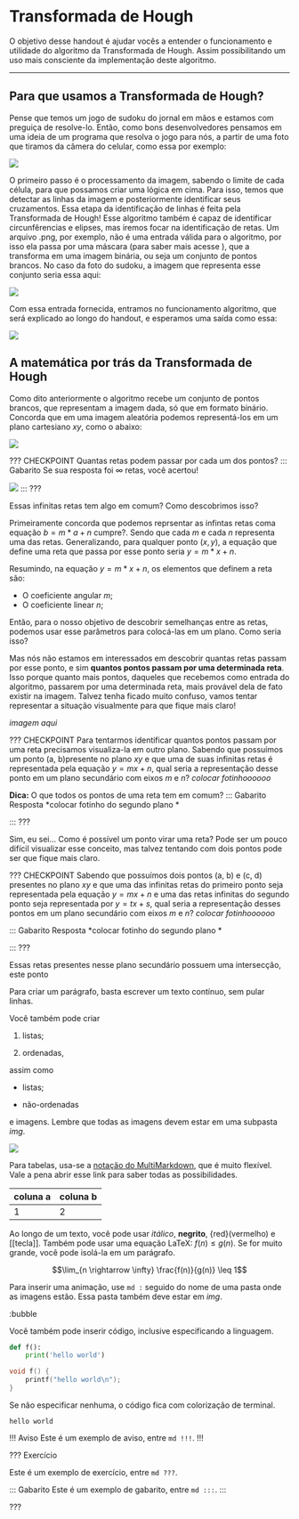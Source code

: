 Transformada de Hough
======

O objetivo desse handout é ajudar vocês a entender o funcionamento e utilidade do algoritmo da Transformada de Hough. Assim possibilitando um uso mais consciente da implementação deste algoritmo.
____________

Para que usamos a Transformada de Hough?
---------

Pense que temos um jogo de sudoku do jornal em mãos e estamos com preguiça de resolve-lo. Então, como bons desenvolvedores pensamos em uma ideia de um programa que resolva o jogo para nós, a partir de uma foto que tiramos da câmera do celular, como essa por exemplo:

![](sudoku_limpo.jpg)

O primeiro passo é o processamento da imagem, sabendo o limite de cada célula, para que possamos criar uma lógica em cima. Para isso, temos que detectar as linhas da imagem e posteriormente identificar seus cruzamentos. Essa etapa da identificação de linhas é feita pela Transformada de Hough! Esse algoritmo também é capaz de identificar circunfêrencias e elipses, mas iremos focar na identificação de retas. Um arquivo .png, por exemplo, não é uma entrada válida para o algoritmo, por isso ela passa por uma máscara (para saber mais acesse ), que a transforma em uma imagem binária, ou seja um conjunto de pontos brancos. No caso da foto do sudoku, a imagem que representa esse conjunto seria essa aqui:

![](sudoku_preto_e_branco.png)

Com essa entrada fornecida, entramos no funcionamento algoritmo, que será explicado ao longo do handout, e esperamos uma saída como essa:

![](sudoku_saida.png)

A matemática por trás da Transformada de Hough
---------

Como dito anteriormente o algoritmo recebe um conjunto de pontos brancos, que representam a imagem dada, só que em formato binário. Concorda que em uma imagem aleatória podemos representá-los em um plano cartesiano $xy$, como o abaixo:

![](pontos1.jpg)


??? CHECKPOINT
Quantas retas podem passar por cada um dos pontos?
::: Gabarito
Se sua resposta foi $\infty$ retas, você acertou!

![](infinitasretas.png)
:::
???

Essas infinitas retas tem algo em comum? Como descobrimos isso?

Primeiramente concorda que podemos reprsentar as infintas retas coma equação $b = m*a + n$ cumpre?. Sendo que cada $m$ e cada $n$ representa uma das retas.
Generalizando, para qualquer ponto $(x,y)$, a equação que define uma reta que passa por esse ponto seria $y = m*x + n$.

Resumindo, na equação $y = m*x + n$, os elementos que definem a reta são:
* O coeficiente angular $m$;
* O coeficiente linear $n$;

Então, para o nosso objetivo de descobrir semelhanças entre as retas, podemos usar esse parâmetros para colocá-las em um plano. Como seria isso?

Mas nós não estamos em interessados em descobrir quantas retas passam por esse ponto, e sim **quantos pontos passam por uma determinada reta**. Isso porque quanto mais pontos, daqueles que recebemos como entrada do algoritmo, passarem por uma determinada reta, mais provável dela de fato existir na imagem. Talvez tenha ficado muito confuso, vamos tentar representar a situação visualmente para que fique mais claro!

*imagem aqui*

??? CHECKPOINT
Para tentarmos identificar quantos pontos passam por uma reta precisamos visualiza-la em outro plano. Sabendo que possuímos um ponto (a, b)presente no plano $xy$ e que uma de suas infinitas retas é representada pela equação $y = mx + n$, qual seria a representação desse ponto em um plano secundário com eixos $m$ e $n$?
*colocar fotinhoooooo*

**Dica:** O que todos os pontos de uma reta tem em comum?
::: Gabarito
Resposta *colocar fotinho do segundo plano *

:::
???

Sim, eu sei... Como é possível um ponto virar uma reta? Pode ser um pouco difícil visualizar esse conceito, mas talvez tentando com dois pontos pode ser que fique mais claro. 

??? CHECKPOINT
Sabendo que possuímos dois pontos (a, b) e (c, d) presentes no plano $xy$ e que uma das infinitas retas do primeiro ponto seja representada pela equação $y = mx + n$ e uma das retas infinitas do segundo ponto seja representada por $y = tx + s$, qual seria a representação desses pontos em um plano secundário com eixos $m$ e $n$?
*colocar fotinhoooooo*

::: Gabarito
Resposta *colocar fotinho do segundo plano *

:::
???

Essas retas presentes nesse plano secundário possuem uma intersecção, este ponto 

Para criar um parágrafo, basta escrever um texto contínuo, sem pular linhas.

Você também pode criar

1. listas;

2. ordenadas,

assim como

* listas;

* não-ordenadas

e imagens. Lembre que todas as imagens devem estar em uma subpasta *img*.

![](logo.png)

Para tabelas, usa-se a [notação do
MultiMarkdown](https://fletcher.github.io/MultiMarkdown-6/syntax/tables.html),
que é muito flexível. Vale a pena abrir esse link para saber todas as
possibilidades.

| coluna a | coluna b |
|----------|----------|
| 1        | 2        |

Ao longo de um texto, você pode usar *itálico*, **negrito**, {red}(vermelho) e
[[tecla]]. Também pode usar uma equação LaTeX: $f(n) \leq g(n)$. Se for muito
grande, você pode isolá-la em um parágrafo.

$$\lim_{n \rightarrow \infty} \frac{f(n)}{g(n)} \leq 1$$

Para inserir uma animação, use `md :` seguido do nome de uma pasta onde as
imagens estão. Essa pasta também deve estar em *img*.

:bubble

Você também pode inserir código, inclusive especificando a linguagem.

``` py
def f():
    print('hello world')
```

``` c
void f() {
    printf("hello world\n");
}
```

Se não especificar nenhuma, o código fica com colorização de terminal.

```
hello world
```


!!! Aviso
Este é um exemplo de aviso, entre `md !!!`.
!!!


??? Exercício

Este é um exemplo de exercício, entre `md ???`.

::: Gabarito
Este é um exemplo de gabarito, entre `md :::`.
:::

???
